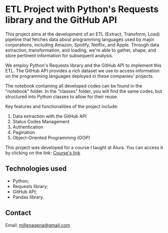 # ETL Project with Python's Requests library and the GitHub API

This project aims at the development of an ETL (Extract, Transform, Load) pipeline that fetches data about programming languages used by major corporations, including Amazon, Spotify, Netflix, and Apple. Through data extraction, transformation, and loading, we're able to gather, shape, and store pertinent information for subsequent analysis.

We employ Python's Requests library and the GitHub API to implement this ETL. The GitHub API provides a rich dataset we use to access information on the programming languages deployed in these companies' projects.

The notebook containing all developed codes can be found in the "notebook" folder. In the "classes" folder, you will find the same codes, but structured into Python classes to allow for their reuse.

Key features and functionalities of the project include:

1. Data extraction with the GitHub API
2. Status Codes Management
3. Authentication
4. Pagination
5. Object-Oriented Programming (OOP)

This project was developed for a course I taught at Alura. You can access it by clicking on the link: [Course's link](https://cursos.alura.com.br/course/python-apis-conhecendo-biblioteca-requests)

## Technologies used

* Python;
* Requests library;
* GitHub API;
* Pandas library.

## Contact

Email: millenagena@gmail.com
